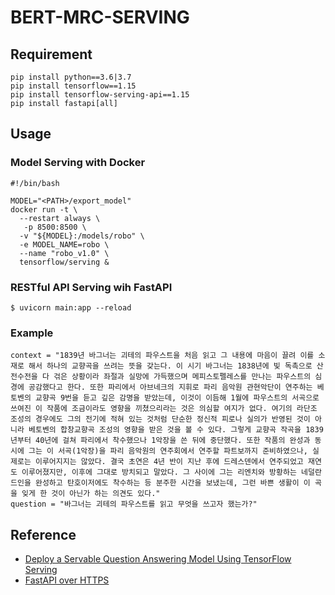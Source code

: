 # BERT-MRC-SERVING
## Requirement
```
pip install python==3.6|3.7
pip install tensorflow==1.15
pip install tensorflow-serving-api==1.15
pip install fastapi[all]
```

## Usage
### Model Serving with Docker
```shell
#!/bin/bash

MODEL="<PATH>/export_model"
docker run -t \
  --restart always \
   -p 8500:8500 \
  -v "${MODEL}:/models/robo" \
  -e MODEL_NAME=robo \
  --name "robo_v1.0" \
  tensorflow/serving &
```
### RESTful API Serving wih FastAPI
```commandline
$ uvicorn main:app --reload
```

### Example
```text
context = "1839년 바그너는 괴테의 파우스트을 처음 읽고 그 내용에 마음이 끌려 이를 소재로 해서 하나의 교향곡을 쓰려는 뜻을 갖는다. 이 시기 바그너는 1838년에 빛 독촉으로 산전수전을 다 걲은 상황이라 좌절과 실망에 가득했으며 메피스토펠레스를 만나는 파우스트의 심경에 공감했다고 한다. 또한 파리에서 아브네크의 지휘로 파리 음악원 관현악단이 연주하는 베토벤의 교향곡 9번을 듣고 깊은 감명을 받았는데, 이것이 이듬해 1월에 파우스트의 서곡으로 쓰여진 이 작품에 조금이라도 영향을 끼쳤으리라는 것은 의심할 여지가 없다. 여기의 라단조 조성의 경우에도 그의 전기에 적혀 있는 것처럼 단순한 정신적 피로나 실의가 반영된 것이 아니라 베토벤의 합창교향곡 조성의 영향을 받은 것을 볼 수 있다. 그렇게 교향곡 작곡을 1839년부터 40년에 걸쳐 파리에서 착수했으나 1악장을 쓴 뒤에 중단했다. 또한 작품의 완성과 동시에 그는 이 서곡(1악장)을 파리 음악원의 연주회에서 연주할 파트보까지 준비하였으나, 실제로는 이루어지지는 않았다. 결국 초연은 4년 반이 지난 후에 드레스덴에서 연주되었고 재연도 이루어졌지만, 이후에 그대로 방치되고 말았다. 그 사이에 그는 리엔치와 방황하는 네덜란드인을 완성하고 탄호이저에도 착수하는 등 분주한 시간을 보냈는데, 그런 바쁜 생활이 이 곡을 잊게 한 것이 아닌가 하는 의견도 있다."
question = "바그너는 괴테의 파우스트를 읽고 무엇을 쓰고자 했는가?"
```


## Reference
- [Deploy a Servable Question Answering Model Using TensorFlow Serving](https://medium.com/@joyceye04/deploy-a-servable-bert-qa-model-using-tensorflow-serving-d848f9797d9)
- [FastAPI over HTTPS](https://dev.to/rajshirolkar/fastapi-over-https-for-development-on-windows-2p7d)
